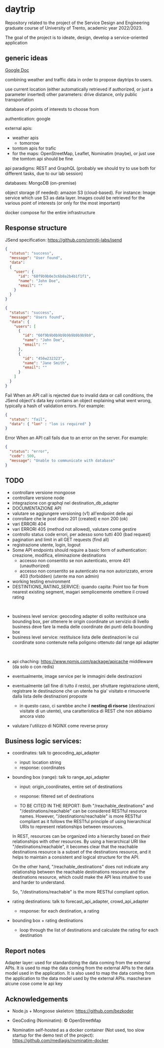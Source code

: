 # daytrip
Repository related to the project of the Service Design and Engineering graduate course of University of Trento, academic year 2022/2023.

The goal of the project is to ideate, design, develop a service-oriented application


## generic ideas

[Google Doc](https://docs.google.com/document/d/1lDv2JqqlVAuygN2xbacw2XYzxtcyGfdxOXr0agXboIM/edit)

combining weather and traffic data in order to propose daytrips to users.

use current location (either automatically retrieved if authorized, or just a parameter inserted)
other parameters:  drive distance, only public transportation 

database of points of interests to choose from


authentication: google

external apis: 
+ weather apis
  - tomorrow
+ tomtom apis for trafic
+ for the maps: OpenStreetMap, Leaflet, Nominatim (maybe), or just use the tomtom api should be fine


api paradigms: REST and GraphQL (probably we should try to use both for different tasks, due to our lab session)

databases: MongoDB (on-premise)

object storage (if needed): amazon S3 (cloud-based). For instance: Image service which use S3 as data layer. Images could be retrieved for the various point of interests (or only for the most important)


docker compose for the entire infrastructure


## Response structure
JSend specification: https://github.com/omniti-labs/jsend

```json
{
  "status": "success",
  "message": "User found",
  "data": 
  {
    "user": {
      "id": "60f9b9b0e3c6b8a2b4b1f1f1",
      "name": "John Doe",
      "email": "" 
    }
  }
}
```
  
```json
{
  "status": "success",
  "message": "Users found",
  "data": {
    "users": [
      {
        "id": "60f9b9b0b9b9b9b9b9b9b9b9",
        "name": "John Doe",
        "email": ""
      },
      {
        "id": "456w232323",
        "name": "Jane Smith",
        "email": ""
      }
    ]
  }
}

```
Fail
When an API call is rejected due to invalid data or call conditions, the JSend object's data key contains an object explaining what went wrong, typically a hash of validation errors. For example:

```json
{
  "status": "fail",
  "data": { "lon" : "lon is required" }
}
```

Error
When an API call fails due to an error on the server. For example:

```json
{
  "status": "error",
  "code": 500,
  "message": "Unable to communicate with database"
}
```

## TODO

+ controllare versione mongoose
+ controllare versione node
+ integrazione con graphql nel destination_db_adapter
+ DOCUMENTAZIONE API
+ valutare se aggiungere versioning (v1) all'endpoint delle api
+ conrollare che le post diano 201 (created) e non 200 (ok) 
+ vari ERRORI 404
+ vari ERRORI 405 (method not allowed), valutare come gestire
+ controllo status code errori, per adesso sono tutti 400 (bad request)
+ pagination and limit in all GET requests (find all)
+ registrazione utente, login, logout
+ Some API endpoints should require a basic form of authentication: creazione, modifica, eliminazione destinations
  - accesso non consentito se non autenticato, errore 401 (unauthorized)
  - accesso non consentito se autenticato ma non autorizzato, errore 403 (forbidden) (utente ma non admin) 
+ working testing environment
+ DESTINTIONS_RATING_SERVICE: quando capita: Point too far from nearest existing segment, magari semplicemente omettere il crowd rating

<br>

+ business level service: geocoding adapter di solito restituisce una bounding box, per ottenere le origin coordinate un servizio di livello business deve fare la media delle coordinate dei punti della bounding box
+ business level service: restituisce lista delle destinazioni le cui coordinate sono contenute nella poligono ottenuto dal range api adapter

<br>

+ api chaching: https://www.npmjs.com/package/apicache middleware (da solo o con redis)

+ eventualmente, image service per le immagini delle destinazioni 

+ eventualmente (all fine di tutto il resto), per sfruttare registrazione utenti, registrare le destinazione che un utente ha gia' visitato e rimuoverle dalla lista delle destinazioni proposte
  - in questo caso, ci sarebbe anche il **nesting di risorse** (destinazioni visitate di un utente), una caratteristica di REST che non abbiamo ancora visto

+ valutare l'utilizzo di NGINX come reverse proxy


## Business logic services:

+ coordinates: talk to geocoding_api_adapter
  - input: location string 
  - response: coordinates

+ bounding box (range): talk to range_api_adapter
  - input: origin_coordinates, entire set of destinations
  - response: filtered set of destinations

  - TO BE CITED IN THE REPORT: Both "/reachable_destinations" and "/destinations/reachable" can be considered RESTful resource names. However, "/destinations/reachable" is more RESTful compliant as it follows the RESTful principle of using hierarchical URIs to represent relationships between resources.

  In REST, resources can be organized into a hierarchy based on their relationships with other resources. By using a hierarchical URI like "/destinations/reachable", it becomes clear that the reachable destinations resource is a subset of the destinations resource, and it helps to maintain a consistent and logical structure for the API.

  On the other hand, "/reachable_destinations" does not indicate any relationship between the reachable destinations resource and the destinations resource, which could make the API less intuitive to use and harder to understand.

  So, "/destinations/reachable" is the more RESTful compliant option.


+ rating destinations: talk to forecast_api_adapter, crowd_api_adapter
  - response: for each destination, a rating

+ bounding box + rating destinations
  - loop through the list of destinations and calculate the rating for each destination




## Report notes

Adapter layer: used for standardizing the data coming from the external APIs. It is used to map the data coming from the external APIs to the data model used in the application. It is also used to map the data coming from the application to the data model used by the external APIs.
mascherare alcune cose come le api key

## Acknowledgements

+ Node.js + Mongoose skeleton: https://github.com/bezkoder

+ GeoCoding (Nominatim): © OpenStreetMap

+ Nominatim self-hosted as a docker container (Not used, too slow startup for the demo test of the project): https://github.com/mediagis/nominatim-docker
